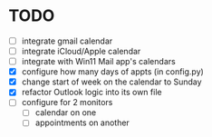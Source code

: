 # TODO
* [ ] integrate gmail calendar
* [ ] integrate iCloud/Apple calendar
* [ ] integrate with Win11 Mail app's calendars
* [x] configure how many days of appts (in config.py)
* [x] change start of week on the calendar to Sunday
* [x] refactor Outlook logic into its own file
* [ ] configure for 2 monitors 
  * [ ] calendar on one
  * [ ] appointments on another